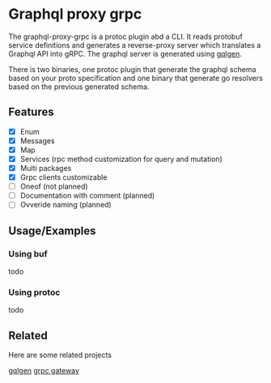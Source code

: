 
# Graphql proxy grpc

The graphql-proxy-grpc is a protoc plugin abd a CLI. It reads protobuf service definitions and generates a reverse-proxy 
server which translates a Graphql API into gRPC. The graphql server is generated using [gqlgen](https://gqlgen.com/).

There is two binaries, one protoc plugin that generate the graphql schema based on your proto specification and one 
binary that generate go resolvers based on the previous generated schema.


## Features

- [x] Enum
- [x] Messages
- [x] Map
- [x] Services (rpc method customization for query and mutation)
- [x] Multi packages
- [x] Grpc clients customizable
- [ ] Oneof (not planned)
- [ ] Documentation with comment (planned)
- [ ] Ovveride naming (planned)

## Usage/Examples

### Using buf

todo

### Using protoc

todo


## Related

Here are some related projects

[gqlgen](https://github.com/99designs/gqlgen)
[grpc gateway](https://github.com/grpc-ecosystem/grpc-gateway)

  